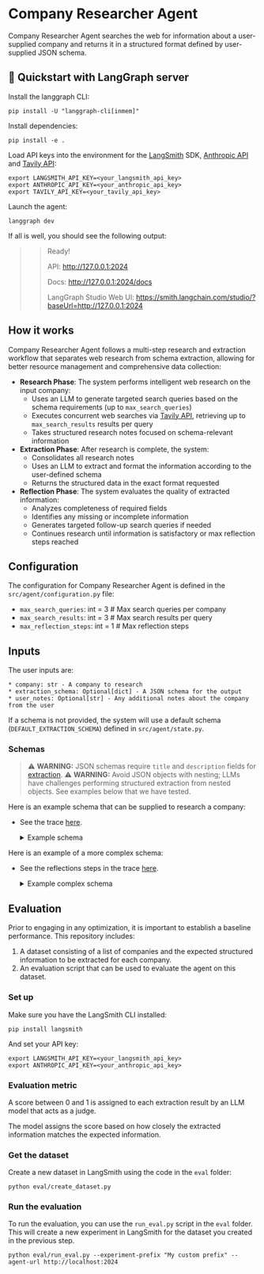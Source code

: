 # Company Researcher Agent

Company Researcher Agent searches the web for information about a user-supplied company and returns it in a structured format defined by user-supplied JSON schema.

## 🚀 Quickstart with LangGraph server

Install the langgraph CLI:

```shell
pip install -U "langgraph-cli[inmem]"
```

Install dependencies:

```shell
pip install -e .
```  

Load API keys into the environment for the [LangSmith](https://smith.langchain.com) SDK, [Anthropic API](https://console.anthropic.com/) and [Tavily API](https://tavily.com/):

```shell
export LANGSMITH_API_KEY=<your_langsmith_api_key>
export ANTHROPIC_API_KEY=<your_anthropic_api_key>
export TAVILY_API_KEY=<your_tavily_api_key>
```

Launch the agent:

```shell
langgraph dev
```

If all is well, you should see the following output:

>> Ready!
>> 
>> API: http://127.0.0.1:2024
>> 
>> Docs: http://127.0.0.1:2024/docs
>> 
>> LangGraph Studio Web UI: https://smith.langchain.com/studio/?baseUrl=http://127.0.0.1:2024

## How it works

Company Researcher Agent follows a multi-step research and extraction workflow that separates web research from schema extraction, allowing for better resource management and comprehensive data collection:

   - **Research Phase**: The system performs intelligent web research on the input company:
     - Uses an LLM to generate targeted search queries based on the schema requirements (up to `max_search_queries`)
     - Executes concurrent web searches via [Tavily API](https://tavily.com/), retrieving up to `max_search_results` results per query
     - Takes structured research notes focused on schema-relevant information
   - **Extraction Phase**: After research is complete, the system:
     - Consolidates all research notes
     - Uses an LLM to extract and format the information according to the user-defined schema
     - Returns the structured data in the exact format requested
   - **Reflection Phase**: The system evaluates the quality of extracted information:
     - Analyzes completeness of required fields
     - Identifies any missing or incomplete information
     - Generates targeted follow-up search queries if needed
     - Continues research until information is satisfactory or max reflection steps reached

## Configuration

The configuration for Company Researcher Agent is defined in the `src/agent/configuration.py` file: 
* `max_search_queries`: int = 3 # Max search queries per company
* `max_search_results`: int = 3 # Max search results per query
* `max_reflection_steps`: int = 1 # Max reflection steps

## Inputs 

The user inputs are: 

```
* company: str - A company to research
* extraction_schema: Optional[dict] - A JSON schema for the output
* user_notes: Optional[str] - Any additional notes about the company from the user
```

If a schema is not provided, the system will use a default schema (`DEFAULT_EXTRACTION_SCHEMA`) defined in `src/agent/state.py`.

### Schemas  

> ⚠️ **WARNING:** JSON schemas require `title` and `description` fields for [extraction](https://python.langchain.com/docs/how_to/structured_output/#typeddict-or-json-schema).
> ⚠️ **WARNING:** Avoid JSON objects with nesting; LLMs have challenges performing structured extraction from nested objects. See examples below that we have tested. 

Here is an example schema that can be supplied to research a company:  

* See the trace [here](https://smith.langchain.com/public/9f51fb8b-9486-4cd2-90ed-895f7932304e/r).

    <details>
    <summary>Example schema</summary>

    ```
    {
        "title": "CompanyInfo",
        "description": "Basic information about a company",
        "type": "object",
        "properties": {
            "company_name": {
                "type": "string",
                "description": "Official name of the company"
            },
            "founding_year": {
                "type": "integer",
                "description": "Year the company was founded"
            },
            "founder_names": {
                "type": "array",
                "items": {"type": "string"},
                "description": "Names of the founding team members"
            },
            "product_description": {
                "type": "string",
                "description": "Brief description of the company's main product or service"
            },
            "funding_summary": {
                "type": "string",
                "description": "Summary of the company's funding history"
            }
        },
        "required": ["company_name"]
    }
    ```
    </details>

Here is an example of a more complex schema: 

* See the reflections steps in the trace [here](https://smith.langchain.com/public/36f0d917-4edd-4d55-8dbf-6d6ec8a25754/r).

    <details>
    <summary>Example complex schema</summary>

    ```
    HARD_EXTRACTION_SCHEMA = {
        "title": "CompanyInfo",
        "description": "Comprehensive information about a company with confidence tracking",
        "type": "object",
        "properties": {
            "company_name": {
                "type": "string",
                "description": "Official name of the company"
            },
            "verified_company": {
                "type": "boolean",
                "description": "Confirmation this is the intended company, not a similarly named one"
            },
            "similar_companies": {
                "type": "array",
                "items": {"type": "string"},
                "description": "List of similarly named companies that could be confused with the target"
            },
            "distinguishing_features": {
                "type": "string",
                "description": "Key features that distinguish this company from similarly named ones"
            },
            "key_executives": {
                "type": "array",
                "items": {
                    "type": "object",
                    "properties": {
                        "name": {"type": "string"},
                        "title": {"type": "string"},
                        "verification_date": {"type": "string"},
                        "confidence_level": {
                            "type": "string",
                            "enum": ["high", "medium", "low", "uncertain"]
                        },
                        "source": {"type": "string"}
                    }
                }
            },
            "org_chart_summary": {
                "type": "string",
                "description": "Brief description of organizational structure"
            },
            "leadership_caveats": {
                "type": "string",
                "description": "Any uncertainties or caveats about leadership information"
            },
            "main_products": {
                "type": "array",
                "items": {
                    "type": "object",
                    "properties": {
                        "name": {"type": "string"},
                        "description": {"type": "string"},
                        "launch_date": {"type": "string"},
                        "current_status": {"type": "string"}
                    }
                }
            },
            "services": {
                "type": "array",
                "items": {
                    "type": "object",
                    "properties": {
                        "name": {"type": "string"},
                        "description": {"type": "string"},
                        "target_market": {"type": "string"}
                    }
                }
            },
            "recent_developments": {
                "type": "array",
                "items": {
                    "type": "object",
                    "properties": {
                        "date": {"type": "string"},
                        "title": {"type": "string"},
                        "summary": {"type": "string"},
                        "source_url": {"type": "string"},
                        "significance": {"type": "string"}
                    }
                },
                "description": "Major news and developments from the last 6 months"
            },
            "historical_challenges": {
                "type": "array",
                "items": {
                    "type": "object",
                    "properties": {
                        "issue_type": {"type": "string"},
                        "description": {"type": "string"},
                        "date_period": {"type": "string"},
                        "resolution": {"type": "string"},
                        "current_status": {"type": "string"}
                    }
                },
                "description": "Past challenges, issues, or controversies"
            },
            "sources": {
                "type": "array",
                "items": {
                    "type": "object",
                    "properties": {
                        "url": {"type": "string"},
                        "title": {"type": "string"},
                        "date_accessed": {"type": "string"},
                        "information_type": {
                            "type": "array",
                            "items": {"type": "string"},
                            "description": "Types of information sourced from this link (e.g., leadership, products, news)"
                        }
                    }
                }
            },
            "company_summary": {
                "type": "string",
                "description": "Concise, dense summary of the most important company information (max 250 words)"
            }
        },
        "required": [
            "company_name",
            "verified_company",
            "company_summary",
            "key_executives",
            "main_products",
            "sources"
        ]
    }
    ```
    </details>


## Evaluation

Prior to engaging in any optimization, it is important to establish a baseline performance. This repository includes:

1. A dataset consisting of a list of companies and the expected structured information to be extracted for each company.
2. An evaluation script that can be used to evaluate the agent on this dataset.

### Set up

Make sure you have the LangSmith CLI installed:

```shell
pip install langsmith
```

And set your API key:

```shell
export LANGSMITH_API_KEY=<your_langsmith_api_key>
export ANTHROPIC_API_KEY=<your_anthropic_api_key>
```

### Evaluation metric

A score between 0 and 1 is assigned to each extraction result by an LLM model that acts
as a judge.

The model assigns the score based on how closely the extracted information matches the expected information.

### Get the dataset

Create a new dataset in LangSmith using the code in the `eval` folder:

```shell
python eval/create_dataset.py
```

### Run the evaluation

To run the evaluation, you can use the `run_eval.py` script in the `eval` folder. This will create a new experiment in LangSmith for the dataset you created in the previous step.

```shell
python eval/run_eval.py --experiment-prefix "My custom prefix" --agent-url http://localhost:2024
```
